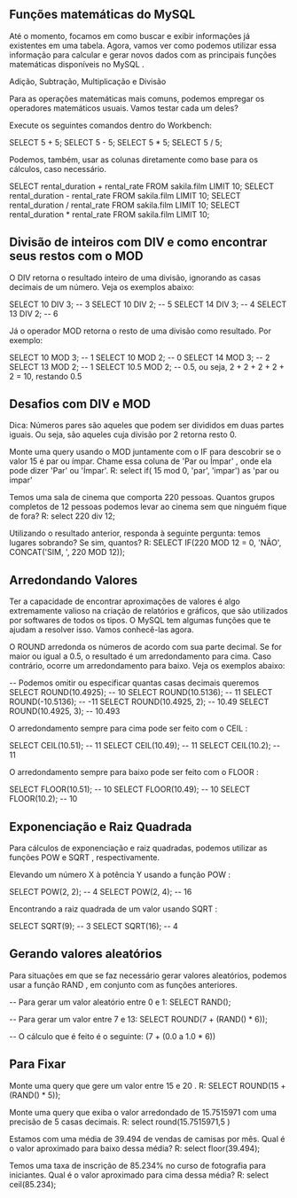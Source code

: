 ## Funções matemáticas do MySQL

Até o momento, focamos em como buscar e exibir informações já existentes em uma tabela. Agora, vamos ver como podemos utilizar essa informação para calcular e gerar novos dados com as principais funções matemáticas disponíveis no MySQL .

Adição, Subtração, Multiplicação e Divisão

Para as operações matemáticas mais comuns, podemos empregar os operadores matemáticos usuais. Vamos testar cada um deles?

Execute os seguintes comandos dentro do Workbench:

SELECT 5 + 5;
SELECT 5 - 5;
SELECT 5 * 5;
SELECT 5 / 5;

Podemos, também, usar as colunas diretamente como base para os cálculos, caso necessário.


SELECT rental_duration + rental_rate FROM sakila.film LIMIT 10;
SELECT rental_duration - rental_rate FROM sakila.film LIMIT 10;
SELECT rental_duration / rental_rate FROM sakila.film LIMIT 10;
SELECT rental_duration * rental_rate FROM sakila.film LIMIT 10;

## Divisão de inteiros com DIV e como encontrar seus restos com o MOD

O DIV retorna o resultado inteiro de uma divisão, ignorando as casas decimais de um número. Veja os exemplos abaixo:

SELECT 10 DIV 3; -- 3
SELECT 10 DIV 2; -- 5
SELECT 14 DIV 3; -- 4
SELECT 13 DIV 2; -- 6

Já o operador MOD retorna o resto de uma divisão como resultado. Por exemplo:

SELECT 10 MOD 3; -- 1
SELECT 10 MOD 2; -- 0
SELECT 14 MOD 3; -- 2
SELECT 13 MOD 2; -- 1
SELECT 10.5 MOD 2; -- 0.5, ou seja, 2 + 2 + 2 + 2 + 2 = 10, restando 0.5

## Desafios com DIV e MOD

Dica: Números pares são aqueles que podem ser divididos em duas partes iguais. Ou seja, são aqueles cuja divisão por 2 retorna resto 0.

Monte uma query usando o MOD juntamente com o IF para descobrir se o valor 15 é par ou ímpar. Chame essa coluna de 'Par ou Ímpar' , onde ela pode dizer 'Par' ou 'Ímpar'.
R: select if( 15 mod 0, 'par', 'impar') as 'par ou impar'

Temos uma sala de cinema que comporta 220 pessoas. Quantos grupos completos de 12 pessoas podemos levar ao cinema sem que ninguém fique de fora?
R: select 220 div 12;


Utilizando o resultado anterior, responda à seguinte pergunta: temos lugares sobrando? Se sim, quantos?
R: SELECT IF(220 MOD 12 = 0, 'NÃO', CONCAT('SIM, ', 220 MOD 12));

## Arredondando Valores

Ter a capacidade de encontrar aproximações de valores é algo extremamente valioso na criação de relatórios e gráficos, que são utilizados por softwares de todos os tipos. O MySQL tem algumas funções que te ajudam a resolver isso. Vamos conhecê-las agora.

O ROUND arredonda os números de acordo com sua parte decimal. Se for maior ou igual a 0.5, o resultado é um arredondamento para cima. Caso contrário, ocorre um arredondamento para baixo. Veja os exemplos abaixo:

-- Podemos omitir ou especificar quantas casas decimais queremos
SELECT ROUND(10.4925); -- 10
SELECT ROUND(10.5136); -- 11
SELECT ROUND(-10.5136); -- -11
SELECT ROUND(10.4925, 2); -- 10.49
SELECT ROUND(10.4925, 3); -- 10.493

O arredondamento sempre para cima pode ser feito com o CEIL :

SELECT CEIL(10.51); -- 11
SELECT CEIL(10.49); -- 11
SELECT CEIL(10.2); -- 11

O arredondamento sempre para baixo pode ser feito com o FLOOR :

SELECT FLOOR(10.51); -- 10
SELECT FLOOR(10.49); -- 10
SELECT FLOOR(10.2); -- 10

## Exponenciação e Raiz Quadrada

Para cálculos de exponenciação e raiz quadradas, podemos utilizar as funções POW e SQRT , respectivamente.

Elevando um número X à potência Y usando a função POW :

SELECT POW(2, 2); -- 4
SELECT POW(2, 4); -- 16

Encontrando a raiz quadrada de um valor usando SQRT :

SELECT SQRT(9); -- 3
SELECT SQRT(16); -- 4

## Gerando valores aleatórios

Para situações em que se faz necessário gerar valores aleatórios, podemos usar a função RAND , em conjunto com as funções anteriores.

-- Para gerar um valor aleatório entre 0 e 1:
SELECT RAND();

-- Para gerar um valor entre 7 e 13:
SELECT ROUND(7 + (RAND() * 6));

-- O cálculo que é feito é o seguinte: (7 + (0.0 a 1.0 * 6))

## Para Fixar

Monte uma query que gere um valor entre 15 e 20 .
R: SELECT ROUND(15 + (RAND() * 5));

Monte uma query que exiba o valor arredondado de 15.7515971 com uma precisão de 5 casas decimais.
R: select round(15.7515971,5 )

Estamos com uma média de 39.494 de vendas de camisas por mês. Qual é o valor aproximado para baixo dessa média?
R: select floor(39.494);

Temos uma taxa de inscrição de 85.234% no curso de fotografia para iniciantes. Qual é o valor aproximado para cima dessa média?
R: select ceil(85.234);